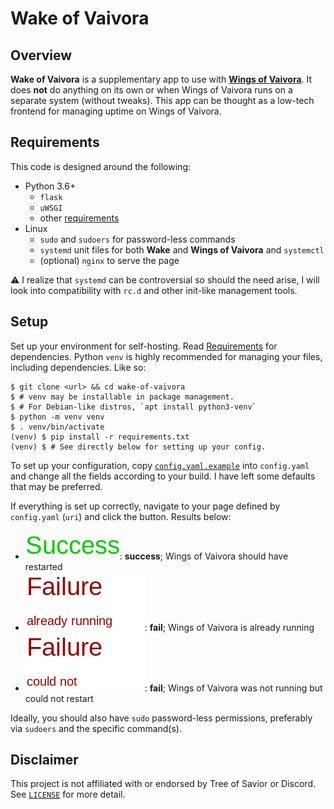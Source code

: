 # Wake of Vaivora

## Overview

**Wake of Vaivora** is a supplementary app to use with [**Wings of Vaivora**](https://github.com/dark-nova/wings-of-vaivora). It does **not** do anything on its own or when Wings of Vaivora runs on a separate system (without tweaks). This app can be thought as a low-tech frontend for managing uptime on Wings of Vaivora.

## Requirements

This code is designed around the following:

- Python 3.6+
    - `flask`
    - `uWSGI`
    - other [requirements](requirements.txt)
- Linux
    - `sudo` and `sudoers` for password-less commands
    - `systemd` unit files for both **Wake** and **Wings of Vaivora** and `systemctl`
    - (optional) `nginx` to serve the page

⚠ I realize that `systemd` can be controversial so should the need arise, I will look into compatibility with `rc.d` and other init-like management tools.

## Setup

Set up your environment for self-hosting. Read [Requirements](#Requirements) for dependencies.
Python `venv` is highly recommended for managing your files, including dependencies.
Like so:

```
$ git clone <url> && cd wake-of-vaivora
$ # venv may be installable in package management.
$ # For Debian-like distros, `apt install python3-venv`
$ python -m venv venv
$ . venv/bin/activate
(venv) $ pip install -r requirements.txt
(venv) $ # See directly below for setting up your config.
```

To set up your configuration, copy [`config.yaml.example`](config.yaml.example) into `config.yaml` and change all the fields according to your build. I have left some defaults that may be preferred.

If everything is set up correctly, navigate to your page defined by `config.yaml` (`uri`) and click the button. Results below:

- ![Success](success.png): **success**; Wings of Vaivora should have restarted
- ![Fail 1](failure_already_running.png): **fail**; Wings of Vaivora is already running
- ![Fail 2](failure_could_not_restart.png): **fail**; Wings of Vaivora was not running but could not restart

Ideally, you should also have `sudo` password-less permissions, preferably via `sudoers` and the specific command(s).

## Disclaimer

This project is not affiliated with or endorsed by Tree of Savior or Discord. See [`LICENSE`](LICENSE) for more detail.
